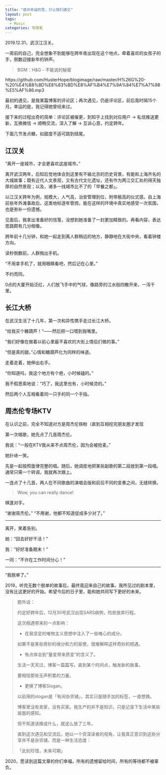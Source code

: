 ```yaml
---
title: "或许命运的签，只让我们遇见"
layout: post
tags:
  - Music
categories: 写随笔
---
```


2019.12.31，武汉江汉关。

一周前的自己，完全想象不到能够在跨年夜出现在这个地点，牵着喜欢的女孩子的手，倒数迎接新年的钟声。

<!-- more -->

> BGM：H&G - 不能说的秘密

<p>https://github.com/HusterHope/blogimage/raw/master/H%26G%20-%20%E4%B8%8D%E8%83%BD%E8%AF%B4%E7%9A%84%E7%A7%98%E5%AF%86.mp3</p>

最初的遇见，是我某篇博客的评论区；再次遇见，仍是评论区，前后竟时隔15个月。幸运的是，我记得她曾经来过。

接下来的过程出奇的简单：评论区被催更，到知乎上找到对应用户 -> 私信推送更新，互换微信 -> 顺畅交流，深入了解 -> 互诉心意，约定跨年。

下面几节发点糖，如甜度不适可跳到结尾。

## 江汉关

“离开一座城市，才会更喜欢这座城市。”

离开武汉两年，后知后觉地体会到这里有不输北京的历史背景，有能和上海齐名的大城故事；既有近代人文景观，又有古代文化遗址，还有作为两江交汇处的得天独厚的自然景观；以及，诸多一线城市比不了的「早餐之都」。

以江汉关跨年为例，规模大，人气高，治安管理到位，附带极高的仪式感。自上海前些年外滩事故后，这类地标逐年管控。能在这样的环境中真实地感受一次氛围，也是弥补一份遗憾。

见面后，我拿出准备好的信笺，没想到她准备了一封更加精致的。再看内容，表达思路颇有几分相像。

跨年前十几分钟，和她一起走到离人群稍远的地方，静静地在大街中央，看着钟楼方向。

读秒倒数前，人群掏出手机。

“不用拿手机了，就用眼睛看吧，然后记在心里。”

不约而同。

0点的大厦开始泛红，人们放飞手中的气球，像路旁的江水般四散开来，一泻千里。

## 长江大桥

在武汉生活了十几年，第一次和异性携手走过长江大桥。

“给我买个糖葫芦！”——然后把一口喂到我嘴里。

“我们好像在做着以前心里最不喜欢的大街上情侣们做的事。”

“但是真的甜。”心情和糖葫芦化为同样的味道。

走着走着，她伸出右手。

“你知道吗，我这个地方有个疤，小时候磕的。”

我不假思索地说：“巧了，我这里也有，小时候烫的。”

然后两个人互相看着同一只手的同一个手指。

## 周杰伦专场KTV

在认识之前，完全不知道对方是周杰伦铁粉（直到互相挖完朋友圈才发现

第一次唱歌，她先点了几首周杰伦。

我说：“一般在KTV我从来不点周杰伦，因为会被抢麦。”

她扑哧一笑。

先是一起按照旋律完整的唱。随后，她调皮地把某些副歌的第二段放到第一段唱。通常只需一个转调，我就再次跟上。

一连点了十几首，两人在不同歌曲的演唱会版和前后不同的变奏之间，无缝转换。

> Wow, you can really dance!

棋逢对手。

“谢谢周杰伦。” “不用谢，他都不知道促成多少对了。”

---

离开，笑着告别。

她：“回去好好干活！”

我：“好好准备期末！”

一同：“不许在工作时间分心！”

---

“我脱单了。”

2019，听完无数个脱单的故事后，最终竟迎来自己的故事。我所见过的剧本里，没有比这更好的开始。希望今后的日子里，能和她共同写下更好的未来。

> 题外话：
>
> 约定好跨年后，12月30号武汉出现SARS病例，险些放弃行程。
>
> 这次相遇带来的一点影响：
>
> * 在我坚定的唯物主义思想中注入了一些唯心的成分。
>
> 如果不是某些奇妙的缘分和力的驱使，很难解释这样奇妙的相遇。
>
> * 有点体会到“量变带来质变”的含义了。
>
> 生活一天天过，博客一篇篇写。直到某个时间点，触发新的故事。
>
> 要相信那些无声积累的力量。
>
> * 更换了博客Slogan。
>
> 以前用的slogan是「有间杂货铺」，其实只是随手加的标签，一直想换。
>
> 博客里没有卖家，没有买家。我生产的并不是知识，只是记录下生活中某些层面的感知。
>
> 但不知道该换成什么，就这么放了三年。
>
> 直到这次遇见和交流后，她以一个资深读者的视角，让我真正意识到这些分享并不是杂货铺，而是一种生活态度：
>
> 「此刻珍惜，未来可期」

2020，愿读到这篇文章的你们幸福，所有的遗憾留给时间，所有的等待都不被辜负。